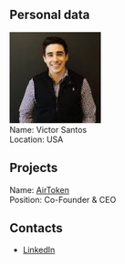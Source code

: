 ## Personal data
![santos photo](photo/victor_santos.jpg)  
Name: Victor Santos  
Location: USA  
## Projects 
Name: [AirToken](../projects/airtoken.md)  
Position: Co-Founder & CEO
## Contacts
* [LinkedIn](https://www.linkedin.com/in/victordossantos/)    
